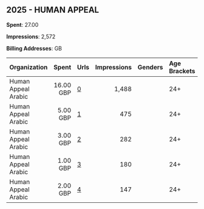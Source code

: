 ## 2025 - HUMAN APPEAL 
**Spent**: 27.00

**Impressions**: 2,572

**Billing Addresses**: GB

|Organization|Spent|Urls|Impressions|Genders|Age Brackets|Country Codes|
|:---|---:|:---|---:|:---|:---|:---|
|Human Appeal  Arabic|16.00 GBP|[0](https://www.snap.com/political-ads/asset/32e257af9030218a449910e6360237c52bed64c345ff3ca754385dc26d169f67?mediaType=mp4)|1,488||24+|united arab emirates|
|Human Appeal  Arabic|5.00 GBP|[1](https://www.snap.com/political-ads/asset/32e257af9030218a449910e6360237c52bed64c345ff3ca754385dc26d169f67?mediaType=mp4)|475||24+|qatar|
|Human Appeal  Arabic|3.00 GBP|[2](https://www.snap.com/political-ads/asset/aa5b186068c7d3f1e9d3c6f6e67df9b9381830c2eb1d650de767e0f3e09e032d?mediaType=mp4)|282||24+|united arab emirates|
|Human Appeal  Arabic|1.00 GBP|[3](https://www.snap.com/political-ads/asset/40206d9827ac051a177c733a5ac664bd5d3291d3572ed0f90a06100374db6089?mediaType=mp4)|180||24+|qatar|
|Human Appeal  Arabic|2.00 GBP|[4](https://www.snap.com/political-ads/asset/aa5b186068c7d3f1e9d3c6f6e67df9b9381830c2eb1d650de767e0f3e09e032d?mediaType=mp4)|147||24+|qatar|
